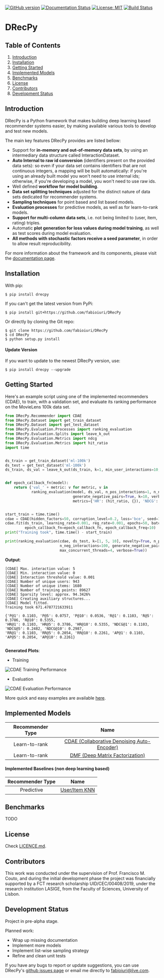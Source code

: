[![GitHub version](https://badge.fury.io/py/DRecPy.svg)]()
[![Documentation Status](https://readthedocs.org/projects/drecpy/badge/?version=latest)](https://drecpy.readthedocs.io/en/latest/?badge=latest)
[![License: MIT](https://img.shields.io/badge/License-MIT-yellow.svg)](https://opensource.org/licenses/MIT)
[![Build Status](https://travis-ci.com/fabioiuri/DRecPy.svg?branch=master)](https://travis-ci.com/fabioiuri/DRecPy)

# DRecPy

Table of Contents
-----------------

1. [Introduction](#introduction)
2. [Installation](#installation)
3. [Getting Started](#getting-started)
4. [Implemented Models](#implemented-models)
5. [Benchmarks](#benchmarks)
6. [License](#license)
7. [Contributors](#contributors)
8. [Development Status](#development-status)

Introduction
------------

DRecPy is a Python framework that makes building deep learning based recommender systems easier, 
by making available various tools to develop and test new models.

The main key features DRecPy provides are listed bellow:
- Support for **in-memory and out-of-memory data sets**, by using an intermediary data structure called 
InteractionDataset.
- **Auto Internal to raw id conversion** (identifiers present on the provided data sets): so even if your data set
contains identifiers that are not continuous integers, a mapping will be built automatically: if 
you're using an already built model you won't need to use internal ids; 
otherwise, if you're developing a model, you won't need to use raw ids.
- Well defined **workflow for model building**.
- **Data set splitting techniques** adjusted for the distinct nature of data sets dedicated for 
recommender systems.
- **Sampling techniques** for point based and list based models.
- **Evaluation processes** for predictive models, as well as for learn-to-rank models.
- **Support for multi-column data sets**, i.e. not being limited to (user, item, rating) triples.
- Automatic **plot generation for loss values during model training**, as well as test scores during
model evaluation.
- **All methods with stochastic factors receive a seed parameter**, in order to allow result reproducibility.

For more information about the framework and its components, please visit the [documentation page](https://drecpy.readthedocs.io/).

Installation
------------

With pip:

    $ pip install drecpy

If you can't get the latest version from PyPi:

    $ pip install git+https://github.com/fabioiuri/DRecPy

Or directly by cloning the Git repo:

    $ git clone https://github.com/fabioiuri/DRecPy
    $ cd DRecPy
    $ python setup.py install
    
#### Update Version

If you want to update to the newest DRecPy version, use:

    $ pip install drecpy --upgrade
 

Getting Started
---------------
Here's an example script using one of the implemented recommenders (CDAE), to train, with a validation set,  and evaluate
its ranking performance on the MovieLens 100k data set.
```python
from DRecPy.Recommender import CDAE
from DRecPy.Dataset import get_train_dataset
from DRecPy.Dataset import get_test_dataset
from DRecPy.Evaluation.Processes import ranking_evaluation
from DRecPy.Evaluation.Splits import leave_k_out
from DRecPy.Evaluation.Metrics import ndcg
from DRecPy.Evaluation.Metrics import hit_ratio
import time


ds_train = get_train_dataset('ml-100k')
ds_test = get_test_dataset('ml-100k')
ds_train, ds_val = leave_k_out(ds_train, k=1, min_user_interactions=10, seed=0)


def epoch_callback_fn(model):
    return {'val_' + metric: v for metric, v in
            ranking_evaluation(model, ds_val, n_pos_interactions=1, n_neg_interactions=100,
                               generate_negative_pairs=True, k=10, verbose=False, seed=10,
                               metrics={'HR': (hit_ratio, {}), 'NDCG': (ndcg, {})}).items()}


start_train = time.time()
cdae = CDAE(hidden_factors=50, corruption_level=0.2, loss='bce', seed=10)
cdae.fit(ds_train, learning_rate=0.001, reg_rate=0.001, epochs=50, batch_size=64, neg_ratio=5,
         epoch_callback_fn=epoch_callback_fn, epoch_callback_freq=10)
print("Training took", time.time() - start_train)

print(ranking_evaluation(cdae, ds_test, k=[1, 5, 10], novelty=True, n_pos_interactions=1,
                         n_neg_interactions=100, generate_negative_pairs=True, seed=10,
                         max_concurrent_threads=4, verbose=True))
```

**Output**:

```
[CDAE] Max. interaction value: 5
[CDAE] Min. interaction value: 0
[CDAE] Interaction threshold value: 0.001
[CDAE] Number of unique users: 943
[CDAE] Number of unique items: 1680
[CDAE] Number of training points: 89627
[CDAE] Sparsity level: approx. 94.3426%
[CDAE] Creating auxiliary structures...
[CDAE] Model fitted.
Training took 671.4787721633911

{'P@1': 0.1103, 'P@5': 0.0757, 'P@10': 0.0536, 'R@1': 0.1103, 'R@5': 0.3786, 'R@10': 0.5355, 
'HR@1': 0.1103, 'HR@5': 0.3786, 'HR@10': 0.5355, 'NDCG@1': 0.1103, 'NDCG@5': 0.2482, 'NDCG@10': 0.2987, 
'RR@1': 0.1103, 'RR@5': 0.2054, 'RR@10': 0.2261, 'AP@1': 0.1103, 'AP@5': 0.2054, 'AP@10': 0.2261}


```

**Generated Plots**:

- Training

![CDAE Training Performance](https://github.com/fabioiuri/DRecPy/blob/development/examples/images/cdae_validation_training.png?raw=true)

- Evaluation

![CDAE Evaluation Performance](https://github.com/fabioiuri/DRecPy/blob/development/examples/images/cdae_validation_evaluation.png?raw=true)

More quick and easy examples are available [here](https://github.com/fabioiuri/DRecPy/tree/master/examples).

Implemented Models
------------------
| Recommender Type |   Name    |
|:----------------:|:---------:|
| Learn-to-rank    | [CDAE (Collaborative Denoising Auto-Encoder)](https://drecpy.readthedocs.io/en/latest/api_docs/DRecPy.Recommender.html#module-DRecPy.Recommender.cdae) |
| Learn-to-rank    | [DMF (Deep Matrix Factorization)](https://drecpy.readthedocs.io/en/latest/api_docs/DRecPy.Recommender.html#module-DRecPy.Recommender.dmf)              |

#### Implemented Baselines (non deep learning based) 
| Recommender Type |   Name    |
|:----------------:|:---------:|
| Predictive       | [User/Item KNN](https://drecpy.readthedocs.io/en/latest/api_docs/DRecPy.Recommender.Baseline.html#drecpy-recommender-baseline-knn-module) |

Benchmarks
----------

TODO

License
-------

Check [LICENCE.md](https://github.com/fabioiuri/DRecPy/blob/master/LICENSE.md).

Contributors
------------

This work was conducted under the supervision of Prof. Francisco M. Couto, and during the initial development phase the project was financially supported by a FCT research scholarship UID/CEC/00408/2019, under the research institution LASIGE, from the Faculty of Sciences, University of Lisbon.

Development Status
------------------

Project in pre-alpha stage.

Planned work:
- Wrap up missing documentation
- Implement more models
- Implement list-wise sampling strategy
- Refine and clean unit tests

If you have any bugs to report or update suggestions, you can use DRecPy's [github issues page](https://github.com/fabioiuri/DRecPy/issues) or email me directly to fabioiuri@live.com.